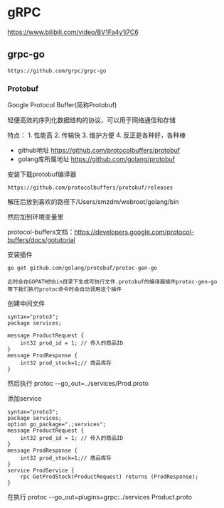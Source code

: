 
# gRPC

https://www.bilibili.com/video/BV1Fa4y1i7C6

## grpc-go 
    https://github.com/grpc/grpc-go

### Protobuf

Google Protocol Buffer(简称Protobuf)

轻便高效的序列化数据结构的协议，可以用于网络通信和存储

特点：
    1. 性能高
    2. 传输快
    3. 维护方便
    4. 反正是各种好，各种棒

* github地址 https://github.com/protocolbuffers/protobuf
* golang库所属地址 https://github.com/golang/protobuf

安装下载protobuf编译器 

    https://github.com/protocolbuffers/protobuf/releases


解压后放到喜欢的路径下/Users/smzdm/webroot/golang/bin

然后加到环境变量里


protocol-buffers文档：https://developers.google.com/protocol-buffers/docs/gotutorial


安装插件

    go get github.com/golang/protobuf/protoc-gen-go

    此时会在GOPATH的bin目录下生成可执行文件.protobuf的编译器插件protoc-gen-go
    等下我们执行protoc命令时会自动调用这个插件

创建中间文件

    syntax="proto3";
    package services;

    message ProductRequest {
        int32 prod_id = 1; // 传入的商品ID
    }
    message ProdResponse {
        int32 prod_stock=1;// 商品库存
    }

然后执行 protoc --go_out=../services/Prod.proto


添加service 

    syntax="proto3";
    package services;
    option go_package=".;services";
    message ProductRequest {
        int32 prod_id = 1; // 传入的商品ID
    }
    message ProdResponse {
        int32 prod_stock=1;// 商品库存
    }
    service ProdService {
        rpc GetProdStock(ProductRequest) returns (ProdResponse);
    }


在执行 protoc --go_out=plugins=grpc:../services Product.proto